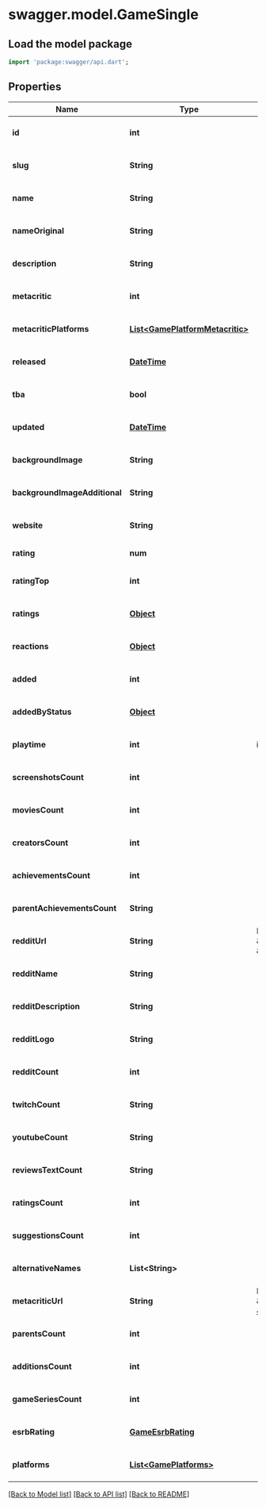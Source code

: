 # swagger.model.GameSingle

## Load the model package
```dart
import 'package:swagger/api.dart';
```

## Properties
Name | Type | Description | Notes
------------ | ------------- | ------------- | -------------
**id** | **int** |  | [optional] [default to null]
**slug** | **String** |  | [optional] [default to null]
**name** | **String** |  | [optional] [default to null]
**nameOriginal** | **String** |  | [optional] [default to null]
**description** | **String** |  | [optional] [default to null]
**metacritic** | **int** |  | [optional] [default to null]
**metacriticPlatforms** | [**List&lt;GamePlatformMetacritic&gt;**](GamePlatformMetacritic.md) |  | [optional] [default to []]
**released** | [**DateTime**](DateTime.md) |  | [optional] [default to null]
**tba** | **bool** |  | [optional] [default to null]
**updated** | [**DateTime**](DateTime.md) |  | [optional] [default to null]
**backgroundImage** | **String** |  | [optional] [default to null]
**backgroundImageAdditional** | **String** |  | [optional] [default to null]
**website** | **String** |  | [optional] [default to null]
**rating** | **num** |  | [default to null]
**ratingTop** | **int** |  | [optional] [default to null]
**ratings** | [**Object**](Object.md) |  | [optional] [default to null]
**reactions** | [**Object**](Object.md) |  | [optional] [default to null]
**added** | **int** |  | [optional] [default to null]
**addedByStatus** | [**Object**](Object.md) |  | [optional] [default to null]
**playtime** | **int** | in hours | [optional] [default to null]
**screenshotsCount** | **int** |  | [optional] [default to null]
**moviesCount** | **int** |  | [optional] [default to null]
**creatorsCount** | **int** |  | [optional] [default to null]
**achievementsCount** | **int** |  | [optional] [default to null]
**parentAchievementsCount** | **String** |  | [optional] [default to null]
**redditUrl** | **String** | For example \&quot;https://www.reddit.com/r/uncharted/\&quot; or \&quot;uncharted\&quot; | [optional] [default to null]
**redditName** | **String** |  | [optional] [default to null]
**redditDescription** | **String** |  | [optional] [default to null]
**redditLogo** | **String** |  | [optional] [default to null]
**redditCount** | **int** |  | [optional] [default to null]
**twitchCount** | **String** |  | [optional] [default to null]
**youtubeCount** | **String** |  | [optional] [default to null]
**reviewsTextCount** | **String** |  | [optional] [default to null]
**ratingsCount** | **int** |  | [optional] [default to null]
**suggestionsCount** | **int** |  | [optional] [default to null]
**alternativeNames** | **List&lt;String&gt;** |  | [optional] [default to []]
**metacriticUrl** | **String** | For example \&quot;http://www.metacritic.com/game/playstation-4/the-witcher-3-wild-hunt\&quot; | [optional] [default to null]
**parentsCount** | **int** |  | [optional] [default to null]
**additionsCount** | **int** |  | [optional] [default to null]
**gameSeriesCount** | **int** |  | [optional] [default to null]
**esrbRating** | [**GameEsrbRating**](GameEsrbRating.md) |  | [optional] [default to null]
**platforms** | [**List&lt;GamePlatforms&gt;**](GamePlatforms.md) |  | [optional] [default to []]

[[Back to Model list]](../README.md#documentation-for-models) [[Back to API list]](../README.md#documentation-for-api-endpoints) [[Back to README]](../README.md)


